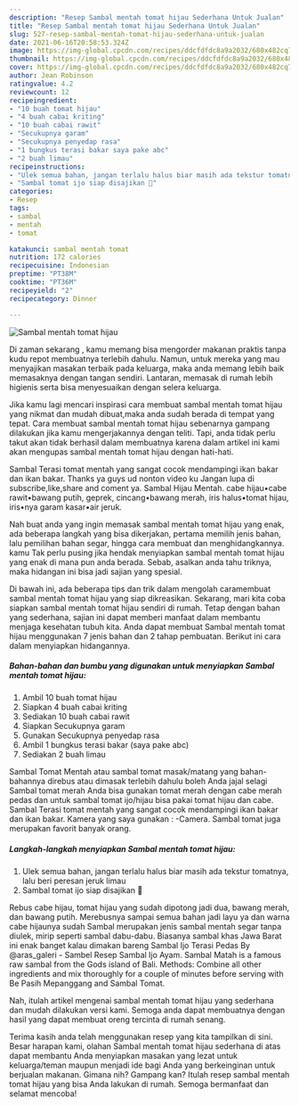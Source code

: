 ```yaml
---
description: "Resep Sambal mentah tomat hijau Sederhana Untuk Jualan"
title: "Resep Sambal mentah tomat hijau Sederhana Untuk Jualan"
slug: 527-resep-sambal-mentah-tomat-hijau-sederhana-untuk-jualan
date: 2021-06-16T20:58:53.324Z
image: https://img-global.cpcdn.com/recipes/ddcfdfdc8a9a2032/680x482cq70/sambal-mentah-tomat-hijau-foto-resep-utama.jpg
thumbnail: https://img-global.cpcdn.com/recipes/ddcfdfdc8a9a2032/680x482cq70/sambal-mentah-tomat-hijau-foto-resep-utama.jpg
cover: https://img-global.cpcdn.com/recipes/ddcfdfdc8a9a2032/680x482cq70/sambal-mentah-tomat-hijau-foto-resep-utama.jpg
author: Jean Robinson
ratingvalue: 4.2
reviewcount: 12
recipeingredient:
- "10 buah tomat hijau"
- "4 buah cabai kriting"
- "10 buah cabai rawit"
- "Secukupnya garam"
- "Secukupnya penyedap rasa"
- "1 bungkus terasi bakar saya pake abc"
- "2 buah limau"
recipeinstructions:
- "Ulek semua bahan, jangan terlalu halus biar masih ada tekstur tomatnya, lalu beri peresan jeruk limau"
- "Sambal tomat ijo siap disajikan 🤗"
categories:
- Resep
tags:
- sambal
- mentah
- tomat

katakunci: sambal mentah tomat 
nutrition: 172 calories
recipecuisine: Indonesian
preptime: "PT38M"
cooktime: "PT36M"
recipeyield: "2"
recipecategory: Dinner

---
```



![Sambal mentah tomat hijau](https://img-global.cpcdn.com/recipes/ddcfdfdc8a9a2032/680x482cq70/sambal-mentah-tomat-hijau-foto-resep-utama.jpg)

Di zaman  sekarang , kamu memang bisa mengorder makanan praktis tanpa kudu repot membuatnya terlebih dahulu. Namun, untuk mereka yang mau menyajikan masakan terbaik pada keluarga, maka anda memang lebih baik memasaknya dengan tangan sendiri. Lantaran, memasak di rumah lebih higienis serta bisa menyesuaikan dengan selera keluarga.

Jika kamu lagi mencari inspirasi cara membuat sambal mentah tomat hijau yang nikmat dan mudah dibuat,maka anda sudah berada di tempat yang tepat. Cara membuat sambal mentah tomat hijau  sebenarnya gampang dilakukan jika kamu mengerjakannya dengan teliti. Tapi, anda tidak perlu takut akan tidak berhasil dalam membuatnya 
karena dalam artikel ini kami akan mengupas sambal mentah tomat hijau dengan hati-hati.  

Sambal Terasi tomat mentah yang sangat cocok mendampingi ikan bakar dan ikan bakar. Thanks ya guys ud nonton video ku Jangan lupa di subscribe,like,share and coment ya. Sambal Hijau Mentah. cabe hijau•cabe rawit•bawang putih, geprek, cincang•bawang merah, iris halus•tomat hijau, iris•nya garam kasar•air jeruk.

Nah buat anda yang ingin memasak sambal mentah tomat hijau yang enak, ada beberapa langkah yang bisa dikerjakan, pertama memilih jenis bahan, lalu pemilihan bahan segar, hingga cara membuat dan menghidangkannya. kamu Tak perlu pusing jika hendak menyiapkan sambal mentah tomat hijau yang enak di mana pun anda berada. Sebab, asalkan anda  tahu triknya, maka hidangan ini bisa jadi sajian yang spesial.

Di bawah ini, ada beberapa tips dan trik dalam mengolah caramembuat sambal mentah tomat hijau yang siap dikreasikan. Sekarang, mari kita coba siapkan sambal mentah tomat hijau sendiri di rumah. Tetap dengan bahan yang sederhana, sajian ini dapat memberi manfaat dalam membantu menjaga kesehatan tubuh kita. Anda dapat membuat Sambal mentah tomat hijau menggunakan 7 jenis bahan dan 2 tahap pembuatan. Berikut ini cara dalam menyiapkan hidangannya.

<!--inarticleads1-->

##### Bahan-bahan dan bumbu yang digunakan untuk menyiapkan Sambal mentah tomat hijau:

1. Ambil 10 buah tomat hijau
1. Siapkan 4 buah cabai kriting
1. Sediakan 10 buah cabai rawit
1. Siapkan Secukupnya garam
1. Gunakan Secukupnya penyedap rasa
1. Ambil 1 bungkus terasi bakar (saya pake abc)
1. Sediakan 2 buah limau


Sambal Tomat Mentah atau sambal tomat masak/matang yang bahan-bahannya direbus atau dimasak terlebih dahulu boleh Anda jajal selagi Sambal tomat merah Anda bisa gunakan tomat merah dengan cabe merah pedas dan untuk sambal tomat ijo/hijau bisa pakai tomat hijau dan cabe. Sambal Terasi tomat mentah yang sangat cocok mendampingi ikan bakar dan ikan bakar. Kamera yang saya gunakan : -Camera. Sambal tomat juga merupakan favorit banyak orang. 

<!--inarticleads2-->

##### Langkah-langkah menyiapkan Sambal mentah tomat hijau:

1. Ulek semua bahan, jangan terlalu halus biar masih ada tekstur tomatnya, lalu beri peresan jeruk limau
1. Sambal tomat ijo siap disajikan 🤗


Rebus cabe hijau, tomat hijau yang sudah dipotong jadi dua, bawang merah, dan bawang putih. Merebusnya sampai semua bahan jadi layu ya dan warna cabe hijaunya sudah Sambal merupakan jenis sambal mentah segar tanpa diulek, mirip seperti sambal dabu-dabu. Biasanya sambal khas Jawa Barat ini enak banget kalau dimakan bareng Sambal Ijo Terasi Pedas By @aras_galeri - Sambel Resep Sambal Ijo Ayam. Sambal Matah is a famous raw sambal from the Gods island of Bali. Methods: Combine all other ingredients and mix thoroughly for a couple of minutes before serving with Be Pasih Mepanggang and Sambal Tomat. 

Nah, itulah artikel mengenai  sambal mentah tomat hijau  yang sederhana dan mudah dilakukan versi kami. Semoga anda dapat membuatnya dengan hasil yang dapat membuat oreng tercinta di rumah senang. 

Terima kasih anda telah menggunakan resep yang kita tampilkan di sini. Besar harapan kami, olahan  Sambal mentah tomat hijau sederhana di atas dapat membantu Anda menyiapkan masakan yang lezat untuk keluarga/teman maupun menjadi ide bagi Anda yang berkeinginan untuk berjualan makanan. Gimana nih? Gampang kan? Itulah resep sambal mentah tomat hijau yang bisa Anda lakukan di rumah. Semoga bermanfaat dan selamat mencoba!


